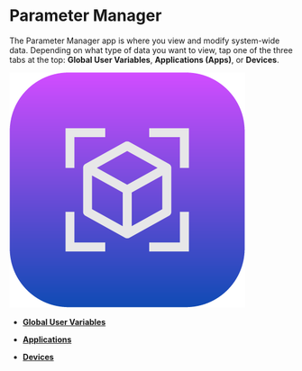 # Parameter Manager

The Parameter Manager app is where you view and modify system-wide data. Depending on what type of data you want to view, tap one of the three tabs at the top: **Global User Variables**, **Applications \(Apps\)**, or **Devices**.

![](../Images/ParameterManager/ParameterManager-Icon.png)

-   **[Global User Variables](../ParameterManager/GlobalUserVariables.md)**  

-   **[Applications](../ParameterManager/Applications.md)**  

-   **[Devices](../ParameterManager/Devices.md)**  


